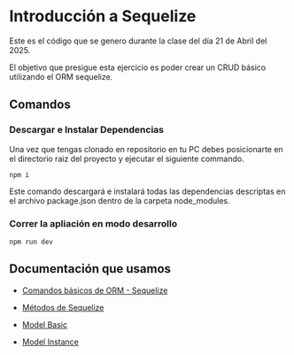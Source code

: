 # Introducción a Sequelize

Este es el código que se genero durante la clase del día 21 de Abril del 2025.

El objetivo que presigue esta ejercicio es poder crear un CRUD básico utilizando el ORM sequelize.

## Comandos

### Descargar e Instalar Dependencias

Una vez que tengas clonado en repositorio en tu PC debes posicionarte en el directorio raiz del proyecto y ejecutar el siguiente commando.

```
npm i
```

Este comando descargará e instalará todas las dependencias descriptas en el archivo package.json dentro de la carpeta node_modules.

### Correr la apliación en modo desarrollo

```
npm run dev
```

## Documentación que usamos

- [Comandos básicos de ORM - Sequelize](https://ep-unahur.github.io/material/#sequelize)

- [Métodos de Sequelize](https://drive.google.com/file/d/1EKpNmttDH600a9ar5p1QQAsC0P9fI3Kb/view)

- [Model Basic](https://sequelize.org/docs/v6/core-concepts/model-basics/)

- [Model Instance](https://sequelize.org/docs/v6/core-concepts/model-instances/)
